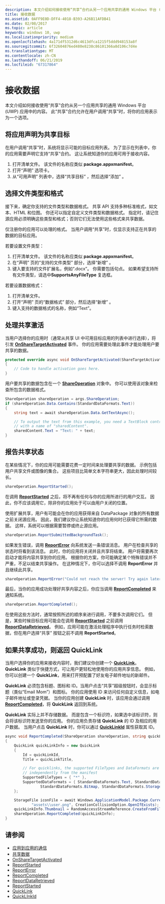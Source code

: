 ```yaml
---
description: 本文介绍如何接收使用“共享”合约从另一个应用共享的通用 Windows 平台 (UWP) 应用中的内容。 此“共享”合约允许在用户调用“共享”时，将你的应用表示为一个选项。
title: 接收数据
ms.assetid: 0AFF9E0D-DFF4-4018-B393-A26B11AFDB41
ms.date: 02/08/2017
ms.topic: article
keywords: windows 10, uwp
ms.localizationpriority: medium
ms.openlocfilehash: 4a171df5312d6c4613dfca1215f5ddd948153a8f
ms.sourcegitcommit: 6f32604876ed480e8238c86101366a8d106c7d4e
ms.translationtype: MT
ms.contentlocale: zh-CN
ms.lasthandoff: 06/21/2019
ms.locfileid: "67317864"
---
```

# <a name="receive-data"></a>接收数据



本文介绍如何接收使用“共享”合约从另一个应用共享的通用 Windows 平台 (UWP) 应用中的内容。 此“共享”合约允许在用户调用“共享”时，将你的应用表示为一个选项。

## <a name="declare-your-app-as-a-share-target"></a>将应用声明为共享目标

在用户调用“共享”时，系统将显示可能的目标应用列表。 为了显示在列表中，你的应用需要声明它支持“共享”合约。 这让系统知道你的应用可用于接收内容。

1.  打开清单文件。 该文件的名称应类似 **package.appxmanifest**。
2.  打开“声明”  选项卡。
3.  从“可用声明”  列表中，选择“共享目标”  ，然后选择“添加”  。

## <a name="choose-file-types-and-formats"></a>选择文件类型和格式

接下来，确定你支持的文件类型和数据格式。 共享 API 支持多种标准格式，如文本、HTML 和位图。 你还可以指定自定义文件类型和数据格式。 指定时，请记住源应用必须明确这些类型和格式；否则它们无法使用这些格式来共享数据。

仅注册你的应用可以处理的格式。 当用户调用“共享”时，仅显示支持正在共享的数据的目标应用。

若要设置文件类型：

1.  打开清单文件。 该文件的名称应类似 **package.appxmanifest**。
2.  在“声明”  页的“支持的文件类型”  部分，选择“新增”  。
3.  键入要支持的文件扩展名，例如“.docx”。 你需要包括句点。 如果希望支持所有文件类型，请选中**SupportsAnyFileType** 复选框。

若要设置数据格式：

1.  打开清单文件。
2.  打开“声明”  页的“数据格式”  部分，然后选择“新增”  。
3.  键入支持的数据格式的名称，例如“Text”。

## <a name="handle-share-activation"></a>处理共享激活

当用户选择你的应用时（通常从共享 UI 中可用目标应用的列表中进行选择），将引发 [**OnShareTargetActivated**](https://docs.microsoft.com/uwp/api/Windows.UI.Xaml.Application#Windows_UI_Xaml_Application_OnShareTargetActivated_Windows_ApplicationModel_Activation_ShareTargetActivatedEventArgs_) 事件。 你的应用需要处理此事件才能处理用户要共享的数据。

<!-- For some reason, the snippets in this file are all inline in the WDCML topic. Suggest moving to VS project with rest of snippets. -->
```cs
protected override async void OnShareTargetActivated(ShareTargetActivatedEventArgs args)
{
    // Code to handle activation goes here. 
} 
```

用户要共享的数据包含在一个 [**ShareOperation**](https://docs.microsoft.com/uwp/api/Windows.ApplicationModel.DataTransfer.ShareTarget.ShareOperation) 对象中。 你可以使用该对象来检查所包含的数据格式。

```cs
ShareOperation shareOperation = args.ShareOperation;
if (shareOperation.Data.Contains(StandardDataFormats.Text))
{
    string text = await shareOperation.Data.GetTextAsync();

    // To output the text from this example, you need a TextBlock control
    // with a name of "sharedContent".
    sharedContent.Text = "Text: " + text;
} 
```

## <a name="report-sharing-status"></a>报告共享状态

在某些情况下，你的应用可能需要花费一定时间来处理要共享的数据。 示例包括用户共享文件或图像的集合。 这些项目比简单文本字符串更大，因此处理时间较长。

```cs
shareOperation.ReportStarted(); 
```

在调用 [**ReportStarted**](https://docs.microsoft.com/uwp/api/windows.applicationmodel.datatransfer.sharetarget.shareoperation.reportstarted) 之后，将不再有任何与你的应用所进行的用户交互。 因此，你不应该调用它，除非你的应用处于可以由用户关闭的位置。

使用扩展共享，用户有可能会在你的应用获得来自 DataPackage 对象的所有数据之前关闭源应用。 因此，我们建议你让系统知道你的应用何时已获得它所需的数据。 这样，系统可以根据需要暂停或终止源应用。

```cs
shareOperation.ReportSubmittedBackgroundTask(); 
```

如果发生错误，调用 [**ReportError**](https://docs.microsoft.com/uwp/api/Windows.ApplicationModel.DataTransfer.ShareTarget.ShareOperation#Windows_ApplicationModel_DataTransfer_ShareTarget_ShareOperation_ReportError_System_String_) 向系统发送一条错误消息。 用户在检查共享的状态时将看到该消息。 此时，你的应用将关闭并且共享将结束。 用户将需要再次启动才能将内容共享到你的应用。 根据你的方案，你可能确定某个特殊错误并不严重，不足以结束共享操作。 在这种情况下，你可以选择不调用 **ReportError** 并且继续此共享。

```cs
shareOperation.ReportError("Could not reach the server! Try again later."); 
```

最后，当你的应用成功处理好共享内容之后，你应当调用 [**ReportCompleted**](https://docs.microsoft.com/uwp/api/windows.applicationmodel.datatransfer.sharetarget.shareoperation.reportcompleted) 来通知系统。

```cs
shareOperation.ReportCompleted();
```

在使用这些方法时，通常按照所述的顺序来进行调用，不要多次调用它们。 但是，某些时候目标应用可能会在调用 [**ReportStarted**](https://docs.microsoft.com/uwp/api/windows.applicationmodel.datatransfer.sharetarget.shareoperation.reportstarted) 之前调用 [**ReportDataRetrieved**](https://docs.microsoft.com/uwp/api/windows.applicationmodel.datatransfer.sharetarget.shareoperation.reportdataretrieved)。 例如，应用可能在激活处理程序中执行任务时检索数据，但在用户选择“共享”  按钮之前不调用 **ReportStarted**。

## <a name="return-a-quicklink-if-sharing-was-successful"></a>如果共享成功，则返回 QuickLink

当用户选择你的应用来接收内容时，我们建议你创建一个 [**QuickLink**](https://docs.microsoft.com/uwp/api/Windows.ApplicationModel.DataTransfer.ShareTarget.QuickLink)。 **QuickLink** 类似于快捷方式，可让用户更轻松地使用你的应用共享信息。 例如，你可以创建一个 **QuickLink**，用来打开预配置了好友电子邮件地址的新邮件。

**QuickLink** 必须包含标题、图标和 ID。当用户点击“共享”超级按钮时，会显示标题（类似“Email Mom”）和图标。 你的应用使用 ID 来访问任何自定义信息，如电子邮件地址或登录凭据。 当你的应用创建 **QuickLink** 时，该应用会通过调用 [**ReportCompleted**](https://docs.microsoft.com/uwp/api/windows.applicationmodel.datatransfer.sharetarget.shareoperation.reportcompleted)，将 **QuickLink** 返回到系统。

**QuickLink** 实际上并不存储数据。 而是包含一个标识符，如果选中该标识符，则会将该标识符发送至你的应用。 你的应用负责存储 **QuickLink** 的 ID 及相应的用户数据。 当用户点击 **QuickLink** 时，你可以通过 [**QuickLinkId**](https://docs.microsoft.com/uwp/api/windows.applicationmodel.datatransfer.sharetarget.shareoperation.quicklinkid) 属性获取其 ID。

```cs
async void ReportCompleted(ShareOperation shareOperation, string quickLinkId, string quickLinkTitle)
{
    QuickLink quickLinkInfo = new QuickLink
    {
        Id = quickLinkId,
        Title = quickLinkTitle,

        // For quicklinks, the supported FileTypes and DataFormats are set 
        // independently from the manifest
        SupportedFileTypes = { "*" },
        SupportedDataFormats = { StandardDataFormats.Text, StandardDataFormats.Uri, 
                StandardDataFormats.Bitmap, StandardDataFormats.StorageItems }
    };

    StorageFile iconFile = await Windows.ApplicationModel.Package.Current.InstalledLocation.CreateFileAsync(
            "assets\\user.png", CreationCollisionOption.OpenIfExists);
    quickLinkInfo.Thumbnail = RandomAccessStreamReference.CreateFromFile(iconFile);
    shareOperation.ReportCompleted(quickLinkInfo);
}
```

## <a name="see-also"></a>请参阅 

* [应用到应用的通信](index.md)
* [共享数据](share-data.md)
* [OnShareTargetActivated](https://docs.microsoft.com/uwp/api/windows.ui.xaml.application.onsharetargetactivated)
* [ReportStarted](https://docs.microsoft.com/uwp/api/windows.applicationmodel.datatransfer.sharetarget.shareoperation.reportstarted)
* [ReportError](https://docs.microsoft.com/uwp/api/windows.applicationmodel.datatransfer.sharetarget.shareoperation.reporterror)
* [ReportCompleted](https://docs.microsoft.com/uwp/api/windows.applicationmodel.datatransfer.sharetarget.shareoperation.reportcompleted)
* [ReportDataRetrieved](https://docs.microsoft.com/uwp/api/windows.applicationmodel.datatransfer.sharetarget.shareoperation.reportdataretrieved)
* [ReportStarted](https://docs.microsoft.com/uwp/api/windows.applicationmodel.datatransfer.sharetarget.shareoperation.reportstarted)
* [QuickLink](https://docs.microsoft.com/uwp/api/windows.applicationmodel.datatransfer.sharetarget.quicklink)
* [QuickLInkId](https://docs.microsoft.com/uwp/api/windows.applicationmodel.datatransfer.sharetarget.quicklink.id)
